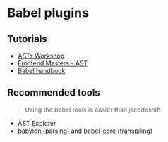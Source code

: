 # Babel plugins

## Tutorials

- [ASTs Workshop](https://github.com/kentcdodds/asts-workshop)
- [Frontend Masters - AST](https://frontendmasters.com/courses/linting-asts/introducing-codemods-and-ast)
- [Babel handbook](https://github.com/thejameskyle/babel-handbook/blob/master/translations/en/plugin-handbook.md)

## Recommended tools

> Using the babel tools is easier than jscodeshift

- AST Explorer
- babylon (parsing) and babel-core (transpiling)


